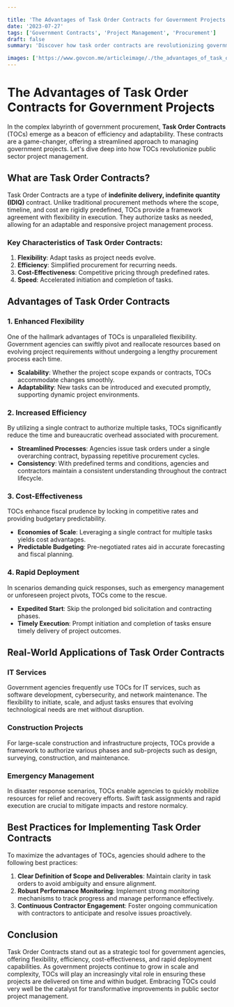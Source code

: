 ```yaml
---

title: 'The Advantages of Task Order Contracts for Government Projects'
date: '2023-07-27'
tags: ['Government Contracts', 'Project Management', 'Procurement']
draft: false
summary: 'Discover how task order contracts are revolutionizing government projects by adding flexibility, efficiency, and cost-effectiveness.'

images: ['https://www.govcon.me/articleimage/./the_advantages_of_task_order_contracts_for_government_projects.webp']
---
```


# The Advantages of Task Order Contracts for Government Projects

In the complex labyrinth of government procurement, **Task Order Contracts** (TOCs) emerge as a beacon of efficiency and adaptability. These contracts are a game-changer, offering a streamlined approach to managing government projects. Let's dive deep into how TOCs revolutionize public sector project management.

## What are Task Order Contracts?

Task Order Contracts are a type of **indefinite delivery, indefinite quantity (IDIQ)** contract. Unlike traditional procurement methods where the scope, timeline, and cost are rigidly predefined, TOCs provide a framework agreement with flexibility in execution. They authorize tasks as needed, allowing for an adaptable and responsive project management process.

### Key Characteristics of Task Order Contracts:

1. **Flexibility**: Adapt tasks as project needs evolve.
2. **Efficiency**: Simplified procurement for recurring needs.
3. **Cost-Effectiveness**: Competitive pricing through predefined rates.
4. **Speed**: Accelerated initiation and completion of tasks.

## Advantages of Task Order Contracts

### 1. Enhanced Flexibility

One of the hallmark advantages of TOCs is unparalleled flexibility. Government agencies can swiftly pivot and reallocate resources based on evolving project requirements without undergoing a lengthy procurement process each time.

- **Scalability**: Whether the project scope expands or contracts, TOCs accommodate changes smoothly.
- **Adaptability**: New tasks can be introduced and executed promptly, supporting dynamic project environments.

### 2. Increased Efficiency

By utilizing a single contract to authorize multiple tasks, TOCs significantly reduce the time and bureaucratic overhead associated with procurement.

- **Streamlined Processes**: Agencies issue task orders under a single overarching contract, bypassing repetitive procurement cycles.
- **Consistency**: With predefined terms and conditions, agencies and contractors maintain a consistent understanding throughout the contract lifecycle.

### 3. Cost-Effectiveness

TOCs enhance fiscal prudence by locking in competitive rates and providing budgetary predictability.

- **Economies of Scale**: Leveraging a single contract for multiple tasks yields cost advantages.
- **Predictable Budgeting**: Pre-negotiated rates aid in accurate forecasting and fiscal planning.

### 4. Rapid Deployment

In scenarios demanding quick responses, such as emergency management or unforeseen project pivots, TOCs come to the rescue.

- **Expedited Start**: Skip the prolonged bid solicitation and contracting phases.
- **Timely Execution**: Prompt initiation and completion of tasks ensure timely delivery of project outcomes.

## Real-World Applications of Task Order Contracts

### IT Services

Government agencies frequently use TOCs for IT services, such as software development, cybersecurity, and network maintenance. The flexibility to initiate, scale, and adjust tasks ensures that evolving technological needs are met without disruption.

### Construction Projects

For large-scale construction and infrastructure projects, TOCs provide a framework to authorize various phases and sub-projects such as design, surveying, construction, and maintenance.

### Emergency Management

In disaster response scenarios, TOCs enable agencies to quickly mobilize resources for relief and recovery efforts. Swift task assignments and rapid execution are crucial to mitigate impacts and restore normalcy.

## Best Practices for Implementing Task Order Contracts

To maximize the advantages of TOCs, agencies should adhere to the following best practices:

1. **Clear Definition of Scope and Deliverables**: Maintain clarity in task orders to avoid ambiguity and ensure alignment.
2. **Robust Performance Monitoring**: Implement strong monitoring mechanisms to track progress and manage performance effectively.
3. **Continuous Contractor Engagement**: Foster ongoing communication with contractors to anticipate and resolve issues proactively.

## Conclusion

Task Order Contracts stand out as a strategic tool for government agencies, offering flexibility, efficiency, cost-effectiveness, and rapid deployment capabilities. As government projects continue to grow in scale and complexity, TOCs will play an increasingly vital role in ensuring these projects are delivered on time and within budget. Embracing TOCs could very well be the catalyst for transformative improvements in public sector project management.
